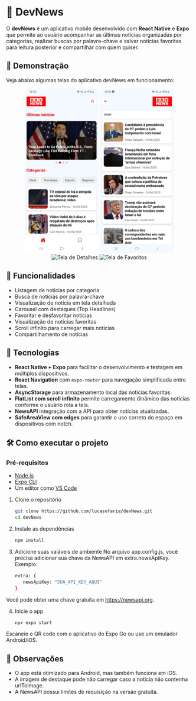 # 📰 DevNews 

O **devNews** é um aplicativo mobile desenvolvido com **React Native** e **Expo** que permite ao usuário acompanhar as últimas notícias organizadas por categorias, realizar buscas por palavra-chave e salvar notícias favoritas para leitura posterior e compartilhar com quem quiser.

## 📲 Demonstração
Veja abaixo algumas telas do aplicativo devNews em funcionamento:

<p align="center">
  <img src="assets/home.jpg" alt="Tela Home" width="200"/>
  <img src="assets/search.jpg" alt="Tela de Busca" width="200"/>
  <img src="assetsdetails.jpg" alt="Tela de Detalhes" width="200"/>
  <img src="assetsfavorites.jpg" alt="Tela de Favoritos" width="200"/>
</p>

## 📱 Funcionalidades

- Listagem de notícias por categoria
- Busca de notícias por palavra-chave
- Visualização de notícia em tela detalhada
- Carousel com destaques (Top Headlines)
- Favoritar e desfavoritar notícias
- Visualização de notícias favoritas
- Scroll infinito para carregar mais notícias
- Compartilhamento de notícias

## 🚀 Tecnologias

- **React Native + Expo** para facilitar o desenvolvimento e testagem em múltiplos dispositivos.
- **React Navigation** com `expo-router` para navegação simplificada entre telas.
- **AsyncStorage** para armazenamento local das notícias favoritas.
- **FlatList com scroll infinito** permite carregamento dinâmico das notícias conforme o usuário rola a tela.
- **NewsAPI** integração com a API para obter notícias atualizadas.
- **SafeAreaView com edges** para garantir o uso correto do espaço em dispositivos com notch.

## 🛠️ Como executar o projeto

### Pré-requisitos

- [Node.js](https://nodejs.org/)
- [Expo CLI](https://docs.expo.dev/get-started/installation/)
- Um editor como [VS Code](https://code.visualstudio.com/)

1. Clone o repositório

   ```bash
   git clone https://github.com/lucasofaria/devNews.git
   cd devNews
   ```

2. Instale as dependências

   ```bash
   npm install
   ```

3. Adicione suas vaiáveis de ambiente
No arquivo app.config.js, você precisa adicionar sua chave da NewsAPI em extra.newsApiKey. Exemplo:
   ````bash
   extra: {
      newsApiKey: "SUA_API_KEY_AQUI"
   }
   ````
Você pode obter uma chave gratuita em https://newsapi.org.

4. Inicie o app

   ```bash
   npx expo start
   ```
Escaneie o QR code com o aplicativo do Expo Go ou use um emulador Android/iOS.

## 📌 Observações

- O app está otimizado para Android, mas também funciona em iOS.
- A imagem de destaque pode não carregar caso a notícia não contenha urlToImage.
- A NewsAPI possui limites de requisição na versão gratuita.
